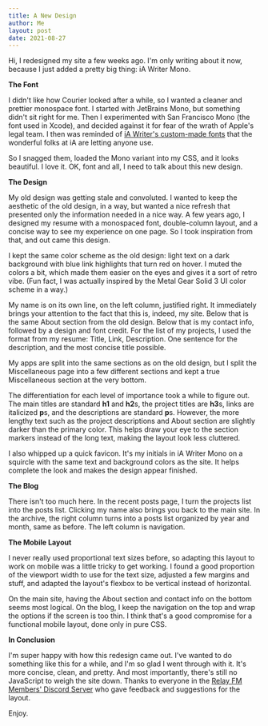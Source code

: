 ```yaml
---
title: A New Design
author: Me
layout: post
date: 2021-08-27
---
```


Hi, I redesigned my site a few weeks ago. I'm only writing about it now, because I just added a pretty big thing: iA Writer Mono.

**The Font**

I didn't like how Courier looked after a while, so I wanted a cleaner and prettier monospace font. I started with JetBrains Mono, but something didn't sit right for me. Then I experimented with San Francisco Mono (the font used in Xcode), and decided against it for fear of the wrath of Apple's legal team. I then was reminded of [iA Writer's custom-made fonts](https://github.com/iaolo/iA-Fonts) that the wonderful folks at iA are letting anyone use.

So I snagged them, loaded the Mono variant into my CSS, and it looks beautiful. I love it. OK, font and all, I need to talk about this new design.

**The Design**

My old design was getting stale and convoluted. I wanted to keep the aesthetic of the old design, in a way, but wanted a nice refresh that presented only the information needed in a nice way. A few years ago, I designed my resume with a monospaced font, double-column layout, and a concise way to see my experience on one page. So I took inspiration from that, and out came this design.

I kept the same color scheme as the old design: light text on a dark background with blue link highlights that turn red on hover. I muted the colors a bit, which made them easier on the eyes and gives it a sort of retro vibe. (Fun fact, I was actually inspired by the Metal Gear Solid 3 UI color scheme in a way.)

My name is on its own line, on the left column, justified right. It immediately brings your attention to the fact that this is, indeed, my site. Below that is the same About section from the old design. Below that is my contact info, followed by a design and font credit. For the list of my projects, I used the format from my resume: Title, Link, Description. One sentence for the description, and the most concise title possible.

My apps are split into the same sections as on the old design, but I split the Miscellaneous page into a few different sections and kept a true Miscellaneous section at the very bottom.

The differentiation for each level of importance took a while to figure out. The main titles are standard **h1** and **h2**s, the project titles are **h3**s, links are italicized **p**s, and the descriptions are standard **p**s. However, the more lengthy text such as the project descriptions and About section are slightly darker than the primary color. This helps draw your eye to the section markers instead of the long text, making the layout look less cluttered.

I also whipped up a quick favicon. It's my initials in iA Writer Mono on a squircle with the same text and background colors as the site. It helps complete the look and makes the design appear finished.

**The Blog**

There isn't too much here. In the recent posts page, I turn the projects list into the posts list. Clicking my name also brings you back to the main site. In the archive, the right column turns into a posts list organized by year and month, same as before. The left column is navigation.

**The Mobile Layout**

I never really used proportional text sizes before, so adapting this layout to work on mobile was a little tricky to get working. I found a good proportion of the viewport width to use for the text size, adjusted a few margins and stuff, and adapted the layout's flexbox to be vertical instead of horizontal.

On the main site, having the About section and contact info on the bottom seems most logical. On the blog, I keep the navigation on the top and wrap the options if the screen is too thin. I think that's a good compromise for a functional mobile layout, done only in pure CSS.

**In Conclusion**

I'm super happy with how this redesign came out. I've wanted to do something like this for a while, and I'm so glad I went through with it. It's more concise, clean, and pretty. And most importantly, there's still no JavaScript to weigh the site down. Thanks to everyone in the [Relay FM Members' Discord Server](https://www.relay.fm/membership) who gave feedback and suggestions for the layout.

 Enjoy.
